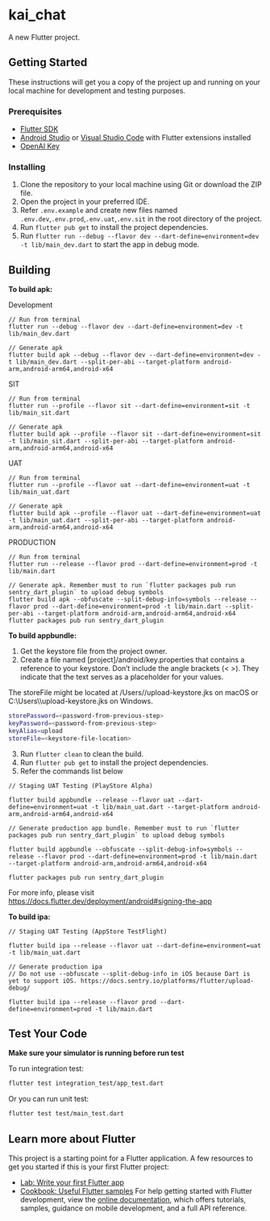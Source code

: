 # kai_chat

A new Flutter project.

## Getting Started
These instructions will get you a copy of the project up and running on your local machine for development and testing purposes.
### Prerequisites
- [Flutter SDK](https://flutter.dev/docs/get-started/install)
- [Android Studio](https://developer.android.com/studio) or [Visual Studio Code](https://code.visualstudio.com/) with Flutter extensions installed
- [OpenAI Key](https://platform.openai.com/api-keys)
### Installing
1. Clone the repository to your local machine using Git or download the ZIP file.
2. Open the project in your preferred IDE.
3. Refer `.env.example` and create new files named `.env.dev`,`.env.prod`,`.env.uat`,`.env.sit` in the root directory of the project.
4. Run `flutter pub get` to install the project dependencies.
5. Run `flutter run --debug --flavor dev --dart-define=environment=dev -t lib/main_dev.dart` to start the app in debug mode.

## Building

**To build apk:**

Development

```
// Run from terminal
flutter run --debug --flavor dev --dart-define=environment=dev -t lib/main_dev.dart

// Generate apk
flutter build apk --debug --flavor dev --dart-define=environment=dev -t lib/main_dev.dart --split-per-abi --target-platform android-arm,android-arm64,android-x64
```

SIT

```
// Run from terminal
flutter run --profile --flavor sit --dart-define=environment=sit -t lib/main_sit.dart

// Generate apk
flutter build apk --profile --flavor sit --dart-define=environment=sit -t lib/main_sit.dart --split-per-abi --target-platform android-arm,android-arm64,android-x64
```

UAT

```
// Run from terminal
flutter run --profile --flavor uat --dart-define=environment=uat -t lib/main_uat.dart

// Generate apk
flutter build apk --profile --flavor uat --dart-define=environment=uat -t lib/main_uat.dart --split-per-abi --target-platform android-arm,android-arm64,android-x64
```

PRODUCTION
```
// Run from terminal
flutter run --release --flavor prod --dart-define=environment=prod -t lib/main.dart

// Generate apk. Remember must to run `flutter packages pub run sentry_dart_plugin` to upload debug symbols
flutter build apk --obfuscate --split-debug-info=symbols --release --flavor prod --dart-define=environment=prod -t lib/main.dart --split-per-abi --target-platform android-arm,android-arm64,android-x64
flutter packages pub run sentry_dart_plugin
```

**To build appbundle:**
1. Get the keystore file from the project owner.
2. Create a file named [project]/android/key.properties that contains a reference to your keystore. Don’t include the angle brackets (< >). They indicate that the text serves as a placeholder for your values.

The storeFile might be located at /Users/<user name>/upload-keystore.jks on macOS or C:\\Users\\<username>\\upload-keystore.jks on Windows.
```bash
storePassword=<password-from-previous-step>
keyPassword=<password-from-previous-step>
keyAlias=upload
storeFile=<keystore-file-location>
```

3. Run `flutter clean` to clean the build.
4. Run `flutter pub get` to install the project dependencies.
5. Refer the commands list below

```
// Staging UAT Testing (PlayStore Alpha)

flutter build appbundle --release --flavor uat --dart-define=environment=uat -t lib/main_uat.dart --target-platform android-arm,android-arm64,android-x64

// Generate production app bundle. Remember must to run `flutter packages pub run sentry_dart_plugin` to upload debug symbols

flutter build appbundle --obfuscate --split-debug-info=symbols --release --flavor prod --dart-define=environment=prod -t lib/main.dart --target-platform android-arm,android-arm64,android-x64

flutter packages pub run sentry_dart_plugin
```

For more info, please visit https://docs.flutter.dev/deployment/android#signing-the-app

**To build ipa:**
```
// Staging UAT Testing (AppStore TestFlight)

flutter build ipa --release --flavor uat --dart-define=environment=uat -t lib/main_uat.dart

// Generate production ipa
// Do not use --obfuscate --split-debug-info in iOS because Dart is yet to support iOS. https://docs.sentry.io/platforms/flutter/upload-debug/

flutter build ipa --release --flavor prod --dart-define=environment=prod -t lib/main.dart
```

## Test Your Code
**Make sure your simulator is running before run test**

To run integration test:
```bash
flutter test integration_test/app_test.dart
```
Or you can run unit test:
```bash
flutter test test/main_test.dart
```

## Learn more about Flutter
This project is a starting point for a Flutter application.
A few resources to get you started if this is your first Flutter project:
- [Lab: Write your first Flutter app](https://docs.flutter.dev/get-started/codelab)
- [Cookbook: Useful Flutter samples](https://docs.flutter.dev/cookbook)
For help getting started with Flutter development, view the
[online documentation](https://docs.flutter.dev/), which offers tutorials,
samples, guidance on mobile development, and a full API reference.
